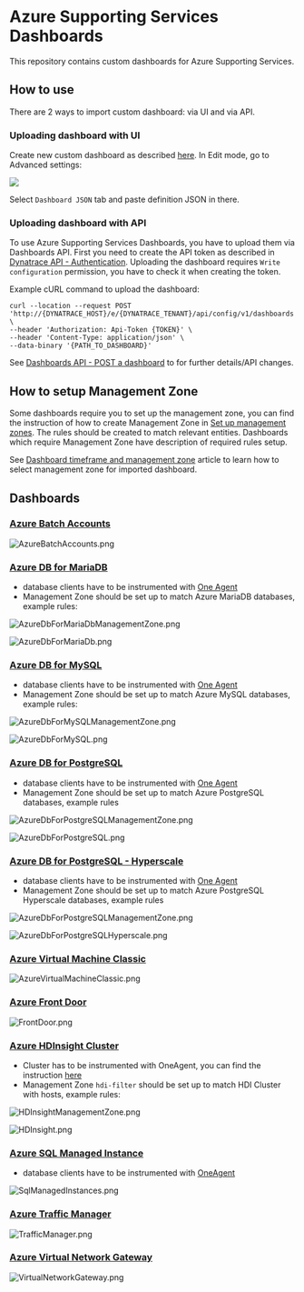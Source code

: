 # Azure Supporting Services Dashboards

This repository contains custom dashboards for Azure Supporting Services. 

## How to use

There are 2 ways to import custom dashboard: via UI and via API.

### Uploading dashboard with UI

Create new custom dashboard as described [here](https://www.dynatrace.com/support/help/how-to-use-dynatrace/dashboards-and-charts/dashboards/create-dashboards/). In Edit mode, go to Advanced settings:

![](DashboardAdvancedSettings.png)

Select `Dashboard JSON` tab and paste definition JSON in there.


### Uploading dashboard with API

To use Azure Supporting Services Dashboards, you have to upload them via Dashboards API. First you need to create the API token as described in [Dynatrace API - Authentication](https://www.dynatrace.com/support/help/dynatrace-api/basics/dynatrace-api-authentication/). Uploading the dashboard requires `Write configuration` permission, you have to check it when creating the token.

Example cURL command to upload the dashboard:

```shell script
curl --location --request POST 'http://{DYNATRACE_HOST}/e/{DYNATRACE_TENANT}/api/config/v1/dashboards' \
--header 'Authorization: Api-Token {TOKEN}' \
--header 'Content-Type: application/json' \
--data-binary '{PATH_TO_DASHBOARD}'
```

See [Dashboards API - POST a dashboard](https://www.dynatrace.com/support/help/dynatrace-api/configuration-api/dashboards-api/post-dashboard/#expand-540authentication) to for further details/API changes. 

## How to setup Management Zone

Some dashboards require you to set up the management zone, you can find the instruction of how to create Management Zone in [Set up management zones](https://www.dynatrace.com/support/help/how-to-use-dynatrace/management-zones/set-up-management-zones/).
The rules should be created to match relevant entities. Dashboards which require Management Zone have description of required rules setup. 

See [Dashboard timeframe and management zone](https://www.dynatrace.com/support/help/how-to-use-dynatrace/dashboards-and-charts/dashboards/dashboard-timeframe/?new-selector%3C-%3Eold-selector=new-selector) article to learn how to select management zone for imported dashboard.

## Dashboards

### [Azure Batch Accounts](AzureBatchAccounts.json)
![AzureBatchAccounts.png](AzureBatchAccounts.png)

### [Azure DB for MariaDB](AzureDbForMariaDb.json)
- database clients have to be instrumented with [One Agent](https://www.dynatrace.com/support/help/setup-and-configuration/dynatrace-oneagent/) 
- Management Zone should be set up to match Azure MariaDB databases, example rules:

![AzureDbForMariaDbManagementZone.png](AzureDbForMariaDbManagementZone.png)

![AzureDbForMariaDb.png](AzureDbForMariaDb.png)

### [Azure DB for MySQL](AzureDbForMySQL.json)
- database clients have to be instrumented with [One Agent](https://www.dynatrace.com/support/help/setup-and-configuration/dynatrace-oneagent/) 
- Management Zone should be set up to match Azure MySQL databases, example rules:

![AzureDbForMySQLManagementZone.png](AzureDbForMySQLManagementZone.png)

![AzureDbForMySQL.png](AzureDbForMySQL.png)

### [Azure DB for PostgreSQL](AzureDbForPostgreSQL.json)
- database clients have to be instrumented with [One Agent](https://www.dynatrace.com/support/help/setup-and-configuration/dynatrace-oneagent/) 
- Management Zone should be set up to match Azure PostgreSQL databases, example rules

![AzureDbForPostgreSQLManagementZone.png](AzureDbForPostgreSQLManagementZone.png)

![AzureDbForPostgreSQL.png](AzureDbForPostgreSQL.png)

### [Azure DB for PostgreSQL - Hyperscale](AzureDbForPostgreSQLHyperscale.json)
- database clients have to be instrumented with [One Agent](https://www.dynatrace.com/support/help/setup-and-configuration/dynatrace-oneagent/) 
- Management Zone should be set up to match Azure PostgreSQL Hyperscale databases, example rules

![AzureDbForPostgreSQLManagementZone.png](AzureDbForPostgreSQLManagementZone.png)

![AzureDbForPostgreSQLHyperscale.png](AzureDbForPostgreSQLHyperscale.png)

### [Azure Virtual Machine Classic](AzureVirtualMachineClassic.json)
![AzureVirtualMachineClassic.png](AzureVirtualMachineClassic.png)

### [Azure Front Door](FrontDoor.json)
![FrontDoor.png](FrontDoor.png)

### [Azure HDInsight Cluster](HDInsight.json)
- Cluster has to be instrumented with OneAgent, you can find the instruction [here](https://github.com/safia-habib/Azure/blob/master/HDInsights/Readme.md)
- Management Zone `hdi-filter` should be set up to match HDI Cluster with hosts, example rules:

![HDInsightManagementZone.png](HDInsightManagementZone.png)

![HDInsight.png](HDInsight.png)

### [Azure SQL Managed Instance](SqlManagedInstances.json)
- database clients have to be instrumented with [OneAgent](https://www.dynatrace.com/support/help/setup-and-configuration/dynatrace-oneagent/) 

![SqlManagedInstances.png](SqlManagedInstances.png)

### [Azure Traffic Manager](TrafficManager.json)
![TrafficManager.png](TrafficManager.png)

### [Azure Virtual Network Gateway](VirtualNetworkGateway.json)
![VirtualNetworkGateway.png](VirtualNetworkGateway.png)

